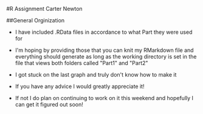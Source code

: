 #R Assignment
Carter Newton

##General Orginization

- I have included .RData files in accordance to what Part they were used for
- I'm hoping by providing those that you can knit my RMarkdown file and everything should generate as long as the working directory is set in the file that views both folders called "Part1" and "Part2" 

- I got stuck on the last graph and truly don't know how to make it
- If you have any advice I would greatly appreciate it!
- If not I do plan on continuing to work on it this weekend and hopefully I can get it figured out soon!
